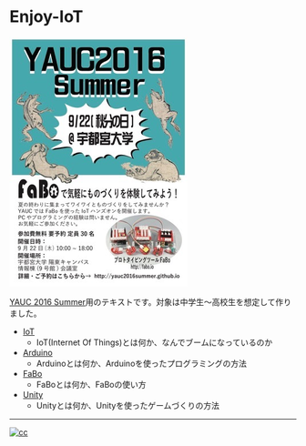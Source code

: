 # Enjoy-IoT

![yauc](img/2016summer_original.jpg)

[YAUC 2016 Summer](https://yauc2016summer.github.io/)用のテキストです。対象は中学生〜高校生を想定して作りました。

* [IoT](IoT.md)
    * IoT(Internet Of Things)とは何か、なんでブームになっているのか
* [Arduino](arduino.md)
    * Arduinoとは何か、Arduinoを使ったプログラミングの方法
* [FaBo](fabo.md)
    * FaBoとは何か、FaBoの使い方
* [Unity](unity.md)
    * Unityとは何か、Unityを使ったゲームづくりの方法

---

[![cc](https://licensebuttons.net/l/by-nc-sa/2.1/jp/88x31.png)](https://creativecommons.org/licenses/by-nc-sa/2.1/jp/)
